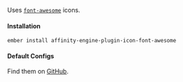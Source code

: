 Uses [`font-awesome`](http://fontawesome.io/icons/) icons.

#### Installation

`ember install affinity-engine-plugin-icon-font-awesome`

#### Default Configs

Find them on [GitHub](https://github.com/affinity-engine/affinity-engine-plugin-icon-font-awesome/blob/master/addon/affinity-engine/configs/icon-font-awesome.js).
